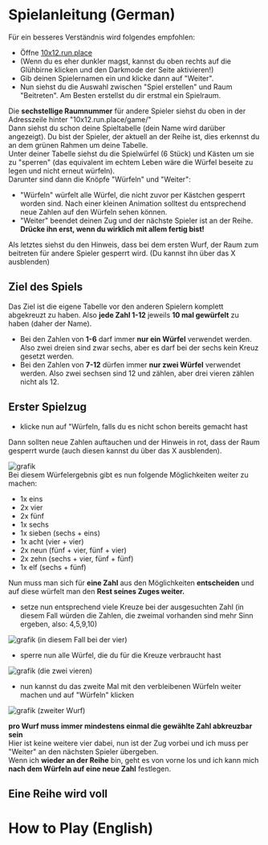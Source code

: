 # Spielanleitung (German)
Für ein besseres Verständnis wird folgendes empfohlen:

- Öffne [10x12.run.place](https://10x12.run.place)  
- (Wenn du es eher dunkler magst, kannst du oben rechts auf die Glühbirne klicken und den Darkmode der Seite aktivieren!) 
- Gib deinen Spielernamen ein und klicke dann auf "Weiter".  
- Nun siehst du die Auswahl zwischen "Spiel erstellen" und Raum "Beitreten". Am Besten erstellst du dir erstmal ein Spielraum.

Die **sechstellige Raumnummer** für andere Spieler siehst du oben in der Adresszeile hinter "10x12.run.place/game/"  
Dann siehst du schon deine Spieltabelle (dein Name wird darüber angezeigt). Du bist der Spieler, der aktuell an der Reihe ist, dies erkennst du an dem grünen Rahmen um deine Tabelle.  
Unter deiner Tabelle siehst du die Spielwürfel (6 Stück) und Kästen um sie zu "sperren" (das equivalent im echtem Leben wäre die Würfel beseite zu legen und nicht erneut würfeln).  
Darunter sind dann die Knöpfe "Würfeln" und "Weiter":
- "Würfeln" würfelt alle Würfel, die nicht zuvor per Kästchen gesperrt worden sind. Nach einer kleinen Animation solltest du entsprechend neue Zahlen auf den Würfeln sehen können.
- "Weiter" beendet deinen Zug und der nächste Spieler ist an der Reihe. **Drücke ihn erst, wenn du wirklich mit allem fertig bist!**

Als letztes siehst du den Hinweis, dass bei dem ersten Wurf, der Raum zum beitreten für andere Spieler gesperrt wird. (Du kannst ihn über das X ausblenden)

## Ziel des Spiels
Das Ziel ist die eigene Tabelle vor den anderen Spielern komplett abgekreuzt zu haben. Also **jede Zahl 1-12** jeweils **10 mal gewürfelt** zu haben (daher der Name).  
- Bei den Zahlen von **1-6** darf immer **nur ein Würfel** verwendet werden. Also zwei dreien sind zwar sechs, aber es darf bei der sechs kein Kreuz gesetzt werden.
- Bei den Zahlen von **7-12** dürfen immer **nur zwei Würfel** verwendet werden. Also zwei sechsen sind 12 und zählen, aber drei vieren zählen nicht als 12.

## Erster Spielzug
- klicke nun auf "Würfeln, falls du es nicht schon bereits gemacht hast

Dann sollten neue Zahlen auftauchen und der Hinweis in rot, dass der Raum gesperrt wurde (auch diesen kannst du über das X ausblenden).  

![grafik](https://github.com/eiskalt8/10x12/assets/148712910/dd36afe4-8414-4308-8448-e3d6779a3b78)  
Bei diesem Würfelergebnis gibt es nun folgende Möglichkeiten weiter zu machen:
- 1x eins
- 2x vier
- 2x fünf
- 1x sechs
- 1x sieben (sechs + eins)
- 1x acht (vier + vier)
- 2x neun (fünf + vier, fünf + vier)
- 2x zehn (sechs + vier, fünf + fünf)
- 1x elf (sechs + fünf)

Nun muss man sich für **eine Zahl** aus den Möglichkeiten **entscheiden** und auf diese würfelt man den **Rest seines Zuges weiter.**
- setze nun entsprechend viele Kreuze bei der ausgesuchten Zahl (in diesem Fall würden die Zahlen, die zweimal vorhanden sind mehr Sinn ergeben, also: 4,5,9,10)

![grafik](https://github.com/eiskalt8/10x12/assets/148712910/ced40ba1-a292-446f-adde-fb1936b31414)
(in diesem Fall bei der vier)

- sperre nun alle Würfel, die du für die Kreuze verbraucht hast

![grafik](https://github.com/eiskalt8/10x12/assets/148712910/62b4d9db-2dfc-4c44-8e8e-6cfff6356f41)
(die zwei vieren)

- nun kannst du das zweite Mal mit den verbleibenen Würfeln weiter machen und auf "Würfeln" klicken

![grafik](https://github.com/eiskalt8/10x12/assets/148712910/60b4ea10-f615-4722-a19c-6ef2ab09a99f)
(zweiter Wurf)

**pro Wurf muss immer mindestens einmal die gewählte Zahl abkreuzbar sein**  
Hier ist keine weitere vier dabei, nun ist der Zug vorbei und ich muss per "Weiter" an den nächsten Spieler übergeben.  
Wenn ich **wieder an der Reihe** bin, geht es von vorne los und ich kann mich **nach dem Würfeln auf eine neue Zahl** festlegen.

## Eine Reihe wird voll



# How to Play (English)
